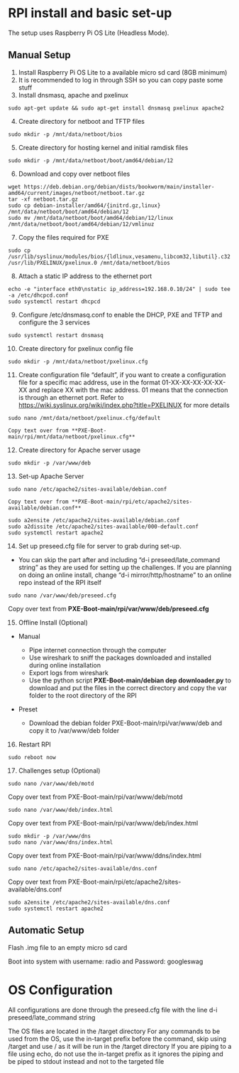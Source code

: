 #  RPI install and basic set-up
The setup uses Raspberry Pi OS Lite (Headless Mode). 
## Manual Setup
1. Install Raspberry Pi OS Lite to a available micro sd card (8GB minimum)
2. It is recommended to log in through SSH so you can copy paste some stuff
3. Install dnsmasq, apache and pxelinux
```
sudo apt-get update && sudo apt-get install dnsmasq pxelinux apache2
```
4. Create directory for netboot and TFTP files
```
sudo mkdir -p /mnt/data/netboot/bios
```
5. Create directory for hosting kernel and initial ramdisk files
```
sudo mkdir -p /mnt/data/netboot/boot/amd64/debian/12
```

6. Download and copy over netboot files
```
wget https://deb.debian.org/debian/dists/bookworm/main/installer-amd64/current/images/netboot/netboot.tar.gz
tar -xf netboot.tar.gz 
sudo cp debian-installer/amd64/{initrd.gz,linux} /mnt/data/netboot/boot/amd64/debian/12
sudo mv /mnt/data/netboot/boot/amd64/debian/12/linux /mnt/data/netboot/boot/amd64/debian/12/vmlinuz
```
7. Copy the files required for PXE 
```
sudo cp /usr/lib/syslinux/modules/bios/{ldlinux,vesamenu,libcom32,libutil}.c32  /usr/lib/PXELINUX/pxelinux.0 /mnt/data/netboot/bios
```
8. Attach a static IP address to the ethernet port
```
echo -e "interface eth0\nstatic ip_address=192.168.0.10/24" | sudo tee -a /etc/dhcpcd.conf
sudo systemctl restart dhcpcd
```
9. Configure /etc/dnsmasq.conf to enable the DHCP, PXE and TFTP and configure the 3 services

```echo -e "interface=eth0\nlisten-address=::1,127.0.0.1,192.168.0.10\ndhcp-range=192.168.0.11,192.168.0.255, 12h\nenable-tftp\ntftp-root=/mnt/data/netboot\npxe-service=x86PC,\"PXELINUX (BIOS)\",bios/pxelinux\nlog-queries\nlog-facility=/var/log/dnsmasq.log" | sudo tee -a /etc/dnsmasq.conf
sudo systemctl restart dnsmasq
```
10. Create directory for pxelinux config file
```
sudo mkdir -p /mnt/data/netboot/pxelinux.cfg
```
11. Create configuration file “default”, if you want to create a configuration file for a specific mac address, use in the format 01-XX-XX-XX-XX-XX-XX and replace XX with the mac address. 01 means that the connection is through an ethernet port. Refer to https://wiki.syslinux.org/wiki/index.php?title=PXELINUX for more details
```
sudo nano /mnt/data/netboot/pxelinux.cfg/default
```
    Copy text over from **PXE-Boot-main/rpi/mnt/data/netboot/pxelinux.cfg**

12. Create directory for Apache server usage
```
sudo mkdir -p /var/www/deb
```
13. Set-up Apache Server
```
sudo nano /etc/apache2/sites-available/debian.conf
```
    Copy text over from **PXE-Boot-main/rpi/etc/apache2/sites-available/debian.conf**
```
sudo a2ensite /etc/apache2/sites-available/debian.conf
sudo a2dissite /etc/apache2/sites-available/000-default.conf
sudo systemctl restart apache2
```
14. Set up preseed.cfg file for server to grab during set-up. 

- You can skip the part after and including “d-i preseed/late_command string” as they are used for setting up the challenges. 
If you are planning on doing an online install, change “d-i mirror/http/hostname” to an online repo instead of the RPI itself
```
sudo nano /var/www/deb/preseed.cfg
```
Copy over text from **PXE-Boot-main/rpi/var/www/deb/preseed.cfg**

15. Offline Install (Optional)
- Manual
    - Pipe internet connection through the computer
    - Use wireshark to sniff the packages downloaded and installed during online installation
    - Export logs from wireshark
    - Use the python script **PXE-Boot-main/debian dep downloader.py** to download and put the files in the correct directory and copy the var folder to the root directory of the RPI

- Preset
    - Download the debian folder PXE-Boot-main/rpi/var/www/deb and copy it to /var/www/deb folder

16. Restart RPI
```
sudo reboot now
```
17.  Challenges setup (Optional)
```
sudo nano /var/www/deb/motd
```
Copy over text from PXE-Boot-main/rpi/var/www/deb/motd 
```
sudo nano /var/www/deb/index.html
```
Copy over text from PXE-Boot-main/rpi/var/www/deb/index.html
```
sudo mkdir -p /var/www/dns
sudo nano /var/www/dns/index.html
```
Copy over text from PXE-Boot-main/rpi/var/www/ddns/index.html 
```
sudo nano /etc/apache2/sites-available/dns.conf
```
Copy over text from PXE-Boot-main/rpi/etc/apache2/sites-available/dns.conf
```
sudo a2ensite /etc/apache2/sites-available/dns.conf
sudo systemctl restart apache2
```
## Automatic Setup
Flash .img file to an empty micro sd card

Boot into system with username: radio and Password: googleswag

# OS Configuration
All configurations are done through the preseed.cfg file with the line 
d-i preseed/late_command string

The OS files are located in the /target directory
For any commands to be used from the OS, use the in-target prefix before the command, skip using /target and use / as it will be run in the /target directory
If you are piping to a file using echo, do not use the in-target prefix as it ignores the piping and be piped to stdout instead and not to the targeted file
